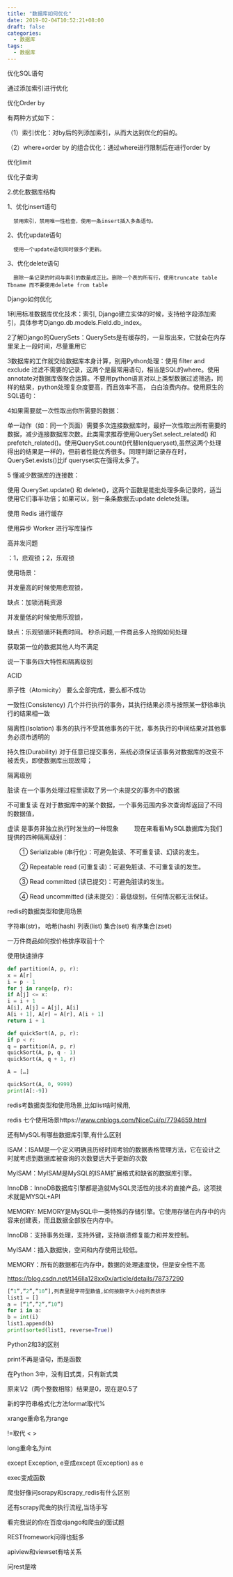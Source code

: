 ```yaml
---
title: "数据库如何优化"
date: 2019-02-04T10:52:21+08:00
draft: false
categories:
  - 数据库
tags:
  - 数据库
---
```

<!--more-->
优化SQL语句

通过添加索引进行优化

优化Order by

有两种方式如下：

（1）索引优化：对by后的列添加索引，从而大达到优化的目的。

（2）where+order by 的组合优化：通过where进行限制后在进行order by

优化limit

优化子查询

2.优化数据库结构

  1、优化insert语句

      禁用索引，禁用唯一性检查，使用一条insert插入多条语句。

  2、优化update语句

      使用一个update语句同时做多个更新。

  3、优化delete语句

      删除一条记录的时间与索引的数量成正比。删除一个表的所有行，使用truncate table Tbname 而不要使用delete from table

Django如何优化

1利用标准数据库优化技术：索引, Django建立实体的时候，支持给字段添加索引，具体参考Django.db.models.Field.db_index。

2了解Django的QuerySets：QuerySets是有缓存的，一旦取出来，它就会在内存里呆上一段时间，尽量重用它

3数据库的工作就交给数据库本身计算，别用Python处理：使用 filter and exclude 过滤不需要的记录，这两个是最常用语句，相当是SQL的where。使用annotate对数据库做聚合运算。不要用python语言对以上类型数据过滤筛选，同样的结果，python处理复杂度要高，而且效率不高， 白白浪费内存。使用原生的SQL语句：

4如果需要就一次性取出你所需要的数据：

单一动作（如：同一个页面）需要多次连接数据库时，最好一次性取出所有需要的数据，减少连接数据库次数。此类需求推荐使用QuerySet.select_related() 和 prefetch_related()。使用QuerySet.count()代替len(queryset),虽然这两个处理得出的结果是一样的，但前者性能优秀很多。同理判断记录存在时，QuerySet.exists()比if queryset实在强得太多了。

5 懂减少数据库的连接数：

使用 QuerySet.update() 和 delete()，这两个函数是能批处理多条记录的，适当使用它们事半功倍；如果可以，别一条条数据去update delete处理。

使用 Redis 进行缓存

使用异步 Worker 进行写库操作

高并发问题

：1，悲观锁；2，乐观锁

使用场景：

并发量高的时候使用悲观锁，

缺点：加锁消耗资源

并发量低的时候使用乐观锁，

缺点：乐观锁循环耗费时间。
秒杀问题,一件商品多人抢购如何处理

获取第一位的数据其他人均不满足

说一下事务四大特性和隔离级别

ACID

原子性（Atomicity） 要么全部完成，要么都不成功

一致性(Consistency) 几个并行执行的事务，其执行结果必须与按照某一舒徐串执行的结果相一致

隔离性(Isolation) 事务的执行不受其他事务的干扰，事务执行的中间结果对其他事务必须市透明的

持久性(Durability) 对于任意已提交事务，系统必须保证该事务对数据库的改变不被丢失，即使数据库出现故障；

隔离级别

脏读 在一个事务处理过程里读取了另一个未提交的事务中的数据

不可重复读 在对于数据库中的某个数据，一个事务范围内多次查询却返回了不同的数据值，

虚读 是事务非独立执行时发生的一种现象
　　
现在来看看MySQL数据库为我们提供的四种隔离级别：

　　① Serializable (串行化)：可避免脏读、不可重复读、幻读的发生。

　　② Repeatable read (可重复读)：可避免脏读、不可重复读的发生。

　　③ Read committed (读已提交)：可避免脏读的发生。

　　④ Read uncommitted (读未提交)：最低级别，任何情况都无法保证。

redis的数据类型和使用场景

字符串(str)， 哈希(hash) 列表(list) 集合(set) 有序集合(zset)

一万件商品如何按价格排序取前十个

使用快速排序

```python
def partition(A, p, r):
x = A[r]
i = p - 1
for j in range(p, r):
if A[j] <= x:
i = i + 1
A[i], A[j] = A[j], A[i]
A[i + 1], A[r] = A[r], A[i + 1]
return i + 1

def quickSort(A, p, r):
if p < r:
q = partition(A, p, r)
quickSort(A, p, q - 1)
quickSort(A, q + 1, r)

A = […]

quickSort(A, 0, 9999)
print(A[:-9])
```

redis考数据类型和使用场景,比如list啥时候用,

redis 七个使用场景https://www.cnblogs.com/NiceCui/p/7794659.html

还有MySQL有哪些数据库引擎,有什么区别

ISAM：ISAM是一个定义明确且历经时间考验的数据表格管理方法，它在设计之时就考虑到数据库被查询的次数要远大于更新的次数

MyISAM：MyISAM是MySQL的ISAM扩展格式和缺省的数据库引擎。

InnoDB：InnoDB数据库引擎都是造就MySQL灵活性的技术的直接产品，这项技术就是MYSQL+API

MEMORY: MEMORY是MySQL中一类特殊的存储引擎。它使用存储在内存中的内容来创建表，而且数据全部放在内存中。

InnoDB：支持事务处理，支持外键，支持崩溃修复能力和并发控制。

MyISAM：插入数据快，空间和内存使用比较低。

MEMORY：所有的数据都在内存中，数据的处理速度快，但是安全性不高

https://blog.csdn.net/t146lla128xx0x/article/details/78737290

```python
[“1”,”2”,”10”],列表里是字符型数值,如何按数字大小给列表排序
list1 = []
a = [“1”,”2”,”10”]
for i in a:
b = int(i)
list1.append(b)
print(sorted(list1, reverse=True))
```

Python2和3的区别

print不再是语句，而是函数

在Python 3中，没有旧式类，只有新式类

原来1/2（两个整数相除）结果是0，现在是0.5了

新的字符串格式化方法format取代%

xrange重命名为range

!=取代 < >

long重命名为int

except Exception, e变成except (Exception) as e

exec变成函数

爬虫好像问scrapy和scrapy_redis有什么区别

还有scrapy爬虫的执行流程,当场手写

看完我说的你在百度django和爬虫的面试题

RESTfromework问得也挺多

apiview和viewset有啥关系

问rest是啥
